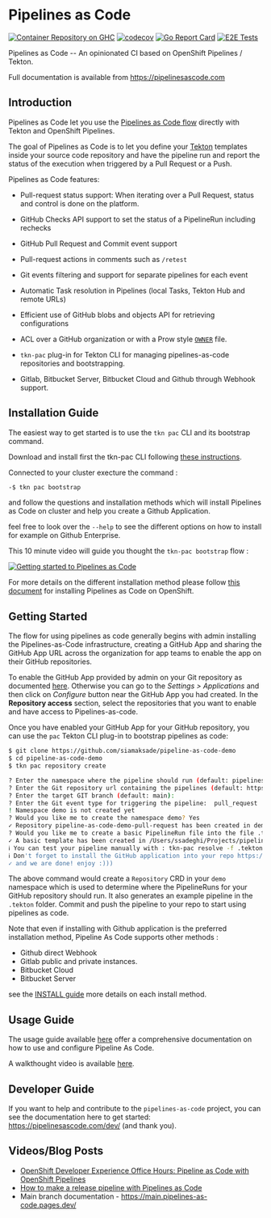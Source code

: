 # Pipelines as Code

[![Container Repository on GHC](https://img.shields.io/badge/GHCR-image-87DCC0.svg?logo=GitHub)](https://github.com/openshift-pipelines/pipelines-as-code/pkgs/container/pipelines-as-code) [![codecov](https://codecov.io/gh/openshift-pipelines/pipelines-as-code/branch/main/graph/badge.svg)](https://codecov.io/gh/openshift-pipelines/pipelines-as-code) [![Go Report Card](https://goreportcard.com/badge/google/ko)](https://goreportcard.com/report/openshift-pipelines/pipelines-as-code) [![E2E Tests](https://github.com/openshift-pipelines/pipelines-as-code/actions/workflows/kind-e2e-tests.yaml/badge.svg)](https://github.com/openshift-pipelines/pipelines-as-code/actions/workflows/kind-e2e-tests.yaml)

Pipelines as Code -- An opinionated CI based on OpenShift Pipelines / Tekton.

Full documentation is available from <https://pipelinesascode.com>

## Introduction

Pipelines as Code let you use
the [Pipelines as Code flow]([https://www.thoughtworks.com/radar/techniques/pipelines-as-code](https://www.thoughtworks.com/radar/techniques/pipelines-as-code)) directly with Tekton and OpenShift Pipelines.

The goal of Pipelines as Code is to let you define your
[Tekton](https://tekton.cd) templates inside your source code repository and have the pipeline run and report the status
of the execution when triggered by a Pull Request or a Push.

Pipelines as Code features:

- Pull-request status support: When iterating over a Pull Request, status and control is done on the platform.

- GitHub Checks API support to set the status of a PipelineRun including rechecks

- GitHub Pull Request and Commit event support

- Pull-request actions in comments such as `/retest`

- Git events filtering and support for separate pipelines for each event

- Automatic Task resolution in Pipelines (local Tasks, Tekton Hub and remote URLs)

- Efficient use of GitHub blobs and objects API for retrieving configurations

- ACL over a GitHub organization or with a Prow style [`OWNER`](https://www.kubernetes.dev/docs/guide/owners/) file.

- `tkn-pac` plug-in for Tekton CLI for managing pipelines-as-code repositories and bootstrapping.

- Gitlab, Bitbucket Server, Bitbucket Cloud and Github through Webhook support.

## Installation Guide

The easiest way to get started is to use the `tkn pac` CLI and its bootstrap command.

Download and install first the tkn-pac CLI following [these instructions](/docs/cli.md#install).

Connected to your cluster execture the command :

```bash
-$ tkn pac bootstrap
```

and follow the questions and installation methods which will install Pipelines as Code on cluster and help you create a Github Application.

feel free to look over the `--help` to see the different options on how to install for example on Github Enterprise.

This 10 minute video will guide you thought the `tkn-pac bootstrap` flow :

[![Getting started to Pipelines as Code](https://img.youtube.com/vi/ytm3brml8is/0.jpg)](https://www.youtube.com/watch?v=ytm3brml8is)

For more details on the different installation method please follow [this document](docs/install.md) for installing Pipelines as Code on OpenShift.

## Getting Started

The flow for using pipelines as code generally begins with admin installing the Pipelines-as-Code infrastructure,
creating a GitHub App and sharing the GitHub App URL across the organization for app teams to enable the app on their
GitHub repositories.

To enable the GitHub App provided by admin on your Git repository as documented
[here](https://docs.github.com/en/developers/apps/managing-github-apps/installing-github-apps).
Otherwise you can go to the *Settings > Applications* and then click on
*Configure* button near the GitHub App you had created. In the **Repository
access** section, select the repositories that you want to enable and have
access to Pipelines-as-code.

Once you have enabled your GitHub App for your GitHub repository, you can use the `pac` Tekton CLI plug-in to bootstrap
pipelines as code:

```bash
$ git clone https://github.com/siamaksade/pipeline-as-code-demo
$ cd pipeline-as-code-demo
$ tkn pac repository create

? Enter the namespace where the pipeline should run (default: pipelines-as-code):  demo
? Enter the Git repository url containing the pipelines (default: https://github.com/siamaksade/pipeline-as-code-demo):
? Enter the target GIT branch (default: main):
? Enter the Git event type for triggering the pipeline:  pull_request
! Namespace demo is not created yet
? Would you like me to create the namespace demo? Yes
✓ Repository pipeline-as-code-demo-pull-request has been created in demo namespace
? Would you like me to create a basic PipelineRun file into the file .tekton/pull_request.yaml ? True
✓ A basic template has been created in /Users/ssadeghi/Projects/pipelines/pac-demo/.tekton/pull_request.yaml, feel free to customize it.
ℹ You can test your pipeline manually with : tkn-pac resolve -f .tekton/pull_request.yaml | kubectl create -f-
ℹ Don't forget to install the GitHub application into your repo https://github.com/siamaksade/pipeline-as-code-demo
✓ and we are done! enjoy :)))

```

The above command would create a `Repository` CRD in your `demo` namespace which is used to determine where the
PipelineRuns for your GitHub repository should run. It also generates an example pipeline in the `.tekton` folder.
Commit and push the pipeline to your repo to start using pipelines as code.

Note that even if installing with Github application is the preferred installation method, Pipeline As Code
supports other methods :

- Github direct Webhook
- Gitlab public and private instances.
- Bitbucket Cloud
- Bitbucket Server

see the [INSTALL guide](https://pipelinesascode.com/docs/install/) more details on each install method.

## Usage Guide

The usage guide available [here](https://pipelinesascode.com/docs/guide/) offer a comprehensive documentation on how to use and configure Pipeline As Code.

A walkthought video is available [here](https://www.youtube.com/watch?v=Uh1YhOGPOes).

## Developer Guide

If you want to help and contribute to the `pipelines-as-code` project, you can
see the documentation here to get started: <https://pipelinesascode.com/dev/>
(and thank you).

## Videos/Blog Posts

- [OpenShift Developer Experience Office Hours: Pipeline as Code with OpenShift Pipelines](https://www.youtube.com/watch?v=PhqzGsJnFEI)
- [How to make a release pipeline with Pipelines as Code](https://blog.chmouel.com/2021/07/01/how-to-make-a-release-pipeline-with-pipelines-as-code)
- Main branch documentation - <https://main.pipelines-as-code.pages.dev/>

